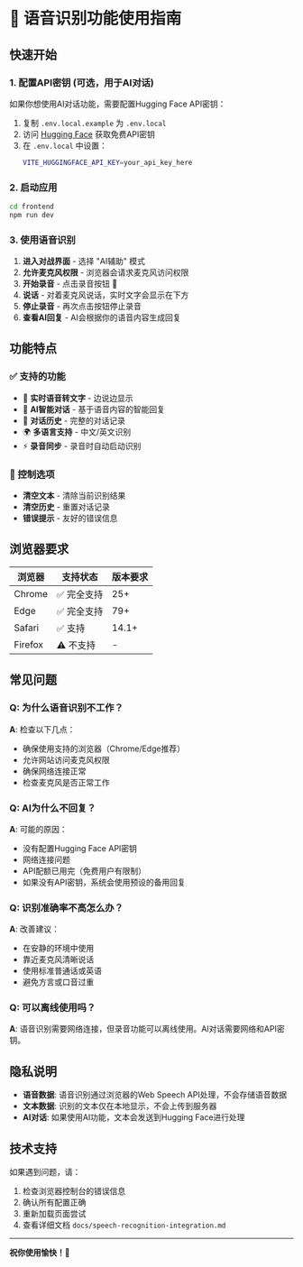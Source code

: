 # 🎤 语音识别功能使用指南

## 快速开始

### 1. 配置API密钥 (可选，用于AI对话)

如果你想使用AI对话功能，需要配置Hugging Face API密钥：

1. 复制 `.env.local.example` 为 `.env.local`
2. 访问 [Hugging Face](https://huggingface.co/settings/tokens) 获取免费API密钥
3. 在 `.env.local` 中设置：
   ```bash
   VITE_HUGGINGFACE_API_KEY=your_api_key_here
   ```

### 2. 启动应用

```bash
cd frontend
npm run dev
```

### 3. 使用语音识别

1. **进入对战界面** - 选择 "AI辅助" 模式
2. **允许麦克风权限** - 浏览器会请求麦克风访问权限
3. **开始录音** - 点击录音按钮 🎤
4. **说话** - 对着麦克风说话，实时文字会显示在下方
5. **停止录音** - 再次点击按钮停止录音
6. **查看AI回复** - AI会根据你的语音内容生成回复

## 功能特点

### ✅ 支持的功能
- 🎯 **实时语音转文字** - 边说边显示
- 🤖 **AI智能对话** - 基于语音内容的智能回复
- 📝 **对话历史** - 完整的对话记录
- 🌍 **多语言支持** - 中文/英文识别
- ⚡ **录音同步** - 录音时自动启动识别

### 🔧 控制选项
- **清空文本** - 清除当前识别结果
- **清空历史** - 重置对话记录
- **错误提示** - 友好的错误信息

## 浏览器要求

| 浏览器 | 支持状态 | 版本要求 |
|--------|----------|----------|
| Chrome | ✅ 完全支持 | 25+ |
| Edge | ✅ 完全支持 | 79+ |
| Safari | ✅ 支持 | 14.1+ |
| Firefox | ⚠️ 不支持 | - |

## 常见问题

### Q: 为什么语音识别不工作？
**A**: 检查以下几点：
- 确保使用支持的浏览器（Chrome/Edge推荐）
- 允许网站访问麦克风权限
- 确保网络连接正常
- 检查麦克风是否正常工作

### Q: AI为什么不回复？
**A**: 可能的原因：
- 没有配置Hugging Face API密钥
- 网络连接问题
- API配额已用完（免费用户有限制）
- 如果没有API密钥，系统会使用预设的备用回复

### Q: 识别准确率不高怎么办？
**A**: 改善建议：
- 在安静的环境中使用
- 靠近麦克风清晰说话
- 使用标准普通话或英语
- 避免方言或口音过重

### Q: 可以离线使用吗？
**A**: 语音识别需要网络连接，但录音功能可以离线使用。AI对话需要网络和API密钥。

## 隐私说明

- **语音数据**: 语音识别通过浏览器的Web Speech API处理，不会存储语音数据
- **文本数据**: 识别的文本仅在本地显示，不会上传到服务器
- **AI对话**: 如果使用AI功能，文本会发送到Hugging Face进行处理

## 技术支持

如果遇到问题，请：
1. 检查浏览器控制台的错误信息
2. 确认所有配置正确
3. 重新加载页面尝试
4. 查看详细文档 `docs/speech-recognition-integration.md`

---

**祝你使用愉快！🎉**
